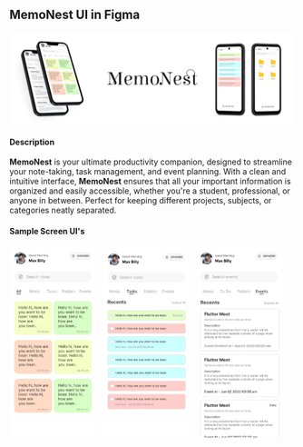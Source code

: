 ## MemoNest UI in Figma

<div style="display: flex; flex-wrap: wrap; gap: 10px;">
  <img src="https://github.com/kishore2797/2024/blob/main/memo_nest/MemoNest_Banner.png" alt="Home" style="width: 100%;">
</div>
<h4>Description</h4>
<p><strong>MemoNest</strong> is your ultimate productivity companion, designed to streamline your note-taking, task management, and event planning. With a clean and intuitive interface, <strong>MemoNest</strong> ensures that all your important information is organized and easily accessible, whether you're a student, professional, or anyone in between. Perfect for keeping different projects, subjects, or categories neatly separated.</p>
<h4>Sample Screen UI's</h4>
<div style="overflow-x: auto; white-space: nowrap;">
  <img src="https://github.com/kishore2797/2024/blob/main/memo_nest/Home.jpg" alt="Home"  style="display: inline-block; width: 30%; max-width: 300px; margin-right: 10px;">
  <img src="https://github.com/kishore2797/2024/blob/main/memo_nest/Android%20Large%20-%203.jpg" alt="Screenshot 2"  style="display: inline-block; width: 30%; max-width: 300px; margin-right: 10px;">
  <img src="https://github.com/kishore2797/2024/blob/main/memo_nest/Android%20Large%20-%205.jpg" alt="Screenshot 2"  style="display: inline-block; width: 30%; max-width: 300px; margin-right: 10px;">
</div>
